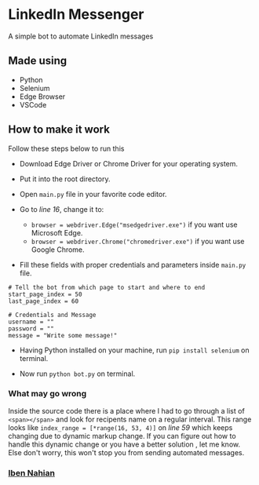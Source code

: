 # LinkedIn Messenger
A simple bot to automate LinkedIn messages

## Made using
- Python
- Selenium
- Edge Browser
- VSCode

## How to make it work

Follow these steps below to run this

- Download Edge Driver or Chrome Driver for your operating system.

- Put it into the root directory.

- Open ```main.py``` file in your favorite code editor.

- Go to _line 16_, change it to:
  - ```browser = webdriver.Edge("msedgedriver.exe")``` if you want use Microsoft Edge.
  - ```browser = webdriver.Chrome("chromedriver.exe")``` if you want use Google Chrome.

- Fill these fields with proper credentials and parameters inside ```main.py``` file.

```
# Tell the bot from which page to start and where to end
start_page_index = 50
last_page_index = 60

# Credentials and Message
username = ""
password = ""
message = "Write some message!"
```

- Having Python installed on your machine, run ```pip install selenium``` on terminal.

- Now run ```python bot.py``` on terminal.

### What may go wrong

Inside the source code there is a place where I had to go through a list of ```<span></span>``` and look for recipents name on a regular interval. This range looks like ```index_range = [*range(16, 53, 4)]``` on _line 59_ which keeps changing due to dynamic markup change. If you can figure out how to handle this dynamic change or you have a better solution , let me know. Else don't worry, this won't stop you from sending automated messages.

### [Iben Nahian](https://www.linkedin.com/in/evilprince2009/)
